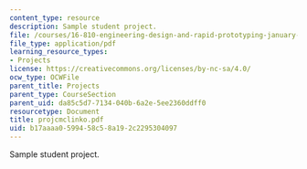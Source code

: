 ```yaml
---
content_type: resource
description: Sample student project.
file: /courses/16-810-engineering-design-and-rapid-prototyping-january-iap-2007/b17aaaa0599458c58a192c2295304097_projcmclinko.pdf
file_type: application/pdf
learning_resource_types:
- Projects
license: https://creativecommons.org/licenses/by-nc-sa/4.0/
ocw_type: OCWFile
parent_title: Projects
parent_type: CourseSection
parent_uid: da85c5d7-7134-040b-6a2e-5ee2360ddff0
resourcetype: Document
title: projcmclinko.pdf
uid: b17aaaa0-5994-58c5-8a19-2c2295304097
---
```

Sample student project.